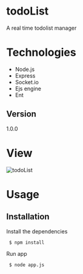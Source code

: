 # todoList
A real time todolist manager 

<h1>Technologies</h1>
<ul>
<li>Node.js</li>
<li>Express</li>
<li>Socket.io</li>
<li>Ejs engine</li>
<li>Ent</li>
</ul>

<h2>Version</h2>
1.0.0

<h1>View</h1>

![todoList](https://user-images.githubusercontent.com/45342658/62400948-6451c580-b581-11e9-8de6-6c71882fbcb2.gif)

<h1>Usage</h1>
<h2>Installation</h2>
<p>Install the dependencies</p>
<p><code> $ npm install </code></p>
<p>Run app</p>
<p><code> $ node app.js </code></p>

